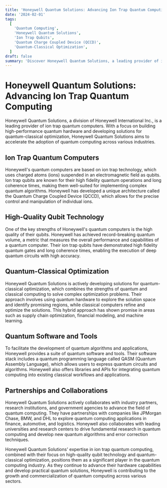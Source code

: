 ```yaml
---
title: 'Honeywell Quantum Solutions: Advancing Ion Trap Quantum Computing'
date: '2024-02-01'
tags:
  [
    'Quantum Computing',
    'Honeywell Quantum Solutions',
    'Ion Trap Qubits',
    'Quantum Charge Coupled Device (QCCD)',
    'Quantum-Classical Optimization',
  ]
draft: false
summary: 'Discover Honeywell Quantum Solutions, a leading provider of ion trap quantum computers, offering high-performance quantum hardware and solutions for quantum-classical optimization.'
---
```


# Honeywell Quantum Solutions: Advancing Ion Trap Quantum Computing

Honeywell Quantum Solutions, a division of Honeywell International Inc., is a leading provider of ion trap quantum computers. With a focus on building high-performance quantum hardware and developing solutions for quantum-classical optimization, Honeywell Quantum Solutions aims to accelerate the adoption of quantum computing across various industries.

## Ion Trap Quantum Computers

Honeywell's quantum computers are based on ion trap technology, which uses charged atoms (ions) suspended in an electromagnetic field as qubits. Ion trap qubits are known for their high fidelity quantum operations and long coherence times, making them well-suited for implementing complex quantum algorithms. Honeywell has developed a unique architecture called the Quantum Charge Coupled Device (QCCD), which allows for the precise control and manipulation of individual ions.

## High-Quality Qubit Technology

One of the key strengths of Honeywell's quantum computers is the high quality of their qubits. Honeywell has achieved record-breaking quantum volume, a metric that measures the overall performance and capabilities of a quantum computer. Their ion trap qubits have demonstrated high fidelity quantum gates and long coherence times, enabling the execution of deep quantum circuits with high accuracy.

## Quantum-Classical Optimization

Honeywell Quantum Solutions is actively developing solutions for quantum-classical optimization, which combines the strengths of quantum and classical computing to solve complex optimization problems. Their approach involves using quantum hardware to explore the solution space and identify promising regions, while classical computers refine and optimize the solutions. This hybrid approach has shown promise in areas such as supply chain optimization, financial modeling, and machine learning.

## Quantum Software and Tools

To facilitate the development of quantum algorithms and applications, Honeywell provides a suite of quantum software and tools. Their software stack includes a quantum programming language called QASM (Quantum Assembly Language), which allows users to express quantum circuits and algorithms. Honeywell also offers libraries and APIs for integrating quantum computing into existing classical workflows and applications.

## Partnerships and Collaborations

Honeywell Quantum Solutions actively collaborates with industry partners, research institutions, and government agencies to advance the field of quantum computing. They have partnerships with companies like JPMorgan Chase, BMW, and DHL to explore quantum computing applications in finance, automotive, and logistics. Honeywell also collaborates with leading universities and research centers to drive fundamental research in quantum computing and develop new quantum algorithms and error correction techniques.

Honeywell Quantum Solutions' expertise in ion trap quantum computing, combined with their focus on high-quality qubit technology and quantum-classical optimization, positions them as a significant player in the quantum computing industry. As they continue to advance their hardware capabilities and develop practical quantum solutions, Honeywell is contributing to the growth and commercialization of quantum computing across various sectors.
